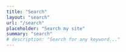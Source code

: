```yaml
---
title: "Search"
layout: "search"
url: "/search"
placeholder: "Search my site"
summary: "search"
# description: "Search for any keyword..."
---
```

